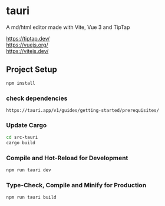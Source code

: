# tauri

A md/html editor made with Vite, Vue 3 and TipTap

https://tiptap.dev/ <br>
https://vuejs.org/ <br>
https://vitejs.dev/ <br>


## Project Setup

```sh
npm install
```

### check dependencies
```https://tauri.app/v1/guides/getting-started/prerequisites/```

### Update Cargo
```sh
cd src-tauri
cargo build
 ```

### Compile and Hot-Reload for Development

```sh
npm run tauri dev
```

### Type-Check, Compile and Minify for Production

```sh
npm run tauri build
```
